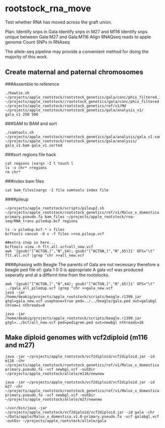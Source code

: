 # rootstock_rna_move

Test whether RNA has moved across the graft union.

Plan:
Identify snps in Gala
Identify snps in M27 and M116 
Identify snps unique between Gala:M27 and Gala:M116
Align RNAQseq reads to apple genome
Count SNPs in RNAseq 

The allele-seq pipeline may provide a convenient method for doing the majority of this work.

## Create maternal and paternal chromosomes 

###Assemble to reference
```shell
./bowtie.sh ~/projects/apple_rootstock/rootstock_genetics/gala/conc/phix_filtered.1  ~/projects/apple_rootstock//rootstock_genetics/gala/conc/phix_filtered.2 ~/projects/apple_rootstock/rootstock_genetics/ref/v1/Md ~/projects/apple_rootstock/rootstock_genetics/gala/analysis_v1/ gala_v1 250 500
```
###SAM to BAM and sort
```shell
./samtools.sh ~/projects/apple_rootstock/rootstock_genetics/gala/analysis/gala_v1.sam ~/projects/apple_rootstock/rootstock_genetics/gala/analysis/ gala_v1.bam gala_v1.sorted
```
###sort regions file hack
```shell
cat regions |xargs -I l touch l
ls -v chr* >regions
rm chr*
```
###index bam files
```shell
cat bam_files|xargs -I file samtools index file
```
####pileup
```shell
~/projects/apple_rootstock/scripts/pileup2.sh ~/projects/apple_rootstock/rootstock_genetics/ref/v1/Malus_x_domestica.v1.0-primary.pseudo.fa bam_files ~/projects/apple_rootstock/rna-seq/RNA_trans piledup.bcf regions

ls -v piledup.bcf.* > files
bcftools concat -O v -f files >rna.pileup.vcf

##extra step in here...
bcftools view -h flt.all.vcf>all_new.vcf
awk '{gsub("[^ACTGN,]","N",$4); gsub("[^ACTGN,]","N",$5)}1' OFS="\t" flt.all.vcf |grep ^chr >>all_new.vcf

```

####phasing with Beagle
The parents of Gala are not necessary therefore a beagle ped file of:
gala 1 0 0 
is appropriate
A gala vcf was produced seperatly and at a differnt time from the rootstocks.
```shell
awk '{gsub("[^ACTGN,]","N",$4); gsub("[^ACTGN,]","N",$5)}1' OFS="\t" ../gala_all_piledup.vcf |grep ^chr >>gala_new.vcf
java -jar /home/deakig/projects/apple_rootstock/scripts/beagle.r1399.jar gtgl=gala_new.vcf usephase=true ped=../../beagle/gala.ped out=galabgl chrom=1 nthreads=8

java -jar /home/deakig/projects/apple_rootstock/scripts/beagle.r1399.jar gtgl=../bcf/all_new.vcf ped=pedigree.ped out=newbgl nthreads=16

```





## Make diploid genomes with vcf2diploid (m116 and m27)
```shell
java -jar ~/projects/apple_rootstock/vcf2diploid/vcf2diploid.jar -id m116 -chr ~/projects/apple_rootstock/rootstock_genetics/ref/v1/Malus_x_domestica.v1.0-primary.pseudo.fa -vcf newbgl.vcf -outDir ~/projects/apple_rootstock/allele/m116/newnew

java -jar ~/projects/apple_rootstock/vcf2diploid/vcf2diploid.jar -id m27 -chr ~/projects/apple_rootstock/rootstock_genetics/ref/v1/Malus_x_domestica.v1.0-primary.pseudo.fa -vcf newbgl.vcf -outDir ~/projects/apple_rootstock/allele/m27/newnew

~/usr/bin/java -jar ~/projects/apple_rootstock/vcf2diploid/vcf2diploid.jar -id gala -chr ~/Data/apple/Malus_x_domestica.v1.0-primary.pseudo.fa -vcf galabgl.vcf -outDir ~/projects/apple_rootstock/allele/gala

```
